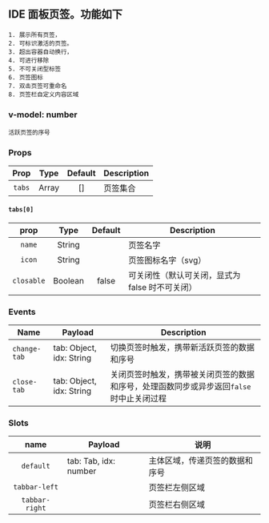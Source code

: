 ## IDE 面板页签。功能如下
    1. 展示所有页签，
    2. 可标识激活的页签。
    3. 超出容器自动换行，
    4. 可进行移除
    5. 不可关闭型标签
    6. 页签图标
    7. 双击页签可重命名
    8. 页签栏自定义内容区域
 
### v-model: number
    活跃页签的序号
    
### Props
 | Prop | Type | Default | Description |
 | :----: | :----: | :----: | --- |
 | `tabs` | Array | [] | 页签集合 |
 
#### `tabs[0]`
| prop |Type | Default | Description |
| :----: | :----: | :----: | --- |
| `name` | String |  | 页签名字 |   
| `icon` | String |  | 页签图标名字（svg） |   
| `closable` | Boolean | false | 可关闭性（默认可关闭，显式为 false 时不可关闭） |   

### Events
| Name | Payload | Description |
|---|---|---|
| `change-tab` | tab: Object, idx: String | 切换页签时触发，携带新活跃页签的数据和序号 |
| `close-tab` | tab: Object, idx: String | 关闭页签时触发，携带被关闭页签的数据和序号，处理函数同步或异步返回`false`时中止关闭过程 |
<!--todo: 未实现
| `rename-tab` | tab: Object, idx: String | 重命名页签时触发，携带被重命名页签的数据和序号，处理函数同步或异步返回`false` 时中止重命名过程 |
-->

### Slots
| name | Payload |说明 |
|:----: | ---| --- |
| `default` | tab: Tab, idx: number | 主体区域，传递页签的数据和序号 |
| `tabbar-left` | | 页签栏左侧区域 |
| `tabbar-right` | | 页签栏右侧区域 |
